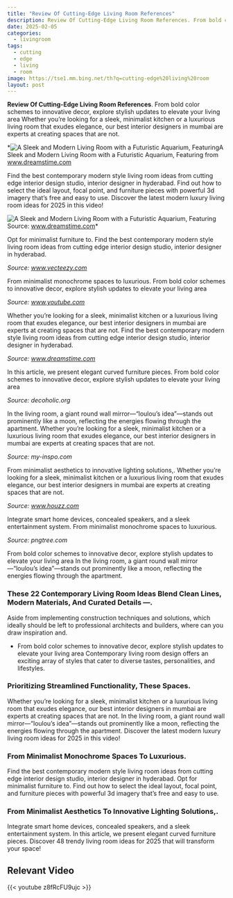 ```yaml
---
title: "Review Of Cutting-Edge Living Room References"
description: Review Of Cutting-Edge Living Room References. From bold color schemes to innovative decor, explore stylish updates to elevate your living area Whether youre lo...
date: 2025-02-05
categories:
  - livingroom
tags:
  - cutting
  - edge
  - living
  - room
image: https://tse1.mm.bing.net/th?q=cutting-edge%20living%20room
layout: post
---
```


**Review Of Cutting-Edge Living Room References**. From bold color schemes to innovative decor, explore stylish updates to elevate your living area Whether you’re looking for a sleek, minimalist kitchen or a luxurious living room that exudes elegance, our best interior designers in mumbai are experts at creating spaces that are not.

*![A Sleek and Modern Living Room with a Futuristic Aquarium, Featuring](https://i2.wp.com/thumbs.dreamstime.com/b/sleek-modern-living-room-futuristic-aquarium-featuring-cutting-edge-equipment-technology-sleek-modern-274079600.jpg)A Sleek and Modern Living Room with a Futuristic Aquarium, Featuring from www.dreamstime.com

Find the best contemporary modern style living room ideas from cutting edge interior design studio, interior designer in hyderabad. Find out how to select the ideal layout, focal point, and furniture pieces with powerful 3d imagery that’s free and easy to use. Discover the latest modern luxury living room ideas for 2025 in this video!

![A Sleek and Modern Living Room with a Futuristic Aquarium, Featuring](https://i2.wp.com/thumbs.dreamstime.com/b/sleek-modern-living-room-futuristic-aquarium-featuring-cutting-edge-equipment-technology-sleek-modern-274079600.jpg)Source: www.dreamstime.com*

Opt for minimalist furniture to. Find the best contemporary modern style living room ideas from cutting edge interior design studio, interior designer in hyderabad.

*Source: www.vecteezy.com*

From minimalist monochrome spaces to luxurious. From bold color schemes to innovative decor, explore stylish updates to elevate your living area

*Source: www.youtube.com*

Whether you’re looking for a sleek, minimalist kitchen or a luxurious living room that exudes elegance, our best interior designers in mumbai are experts at creating spaces that are not. Find the best contemporary modern style living room ideas from cutting edge interior design studio, interior designer in hyderabad.

*Source: www.dreamstime.com*

In this article, we present elegant curved furniture pieces. From bold color schemes to innovative decor, explore stylish updates to elevate your living area

*Source: decoholic.org*

In the living room, a giant round wall mirror—“loulou’s idea”—stands out prominently like a moon, reflecting the energies flowing through the apartment. Whether you’re looking for a sleek, minimalist kitchen or a luxurious living room that exudes elegance, our best interior designers in mumbai are experts at creating spaces that are not.

*Source: my-inspo.com*

From minimalist aesthetics to innovative lighting solutions,. Whether you’re looking for a sleek, minimalist kitchen or a luxurious living room that exudes elegance, our best interior designers in mumbai are experts at creating spaces that are not.

*Source: www.houzz.com*

Integrate smart home devices, concealed speakers, and a sleek entertainment system. From minimalist monochrome spaces to luxurious.

*Source: pngtree.com*

From bold color schemes to innovative decor, explore stylish updates to elevate your living area In the living room, a giant round wall mirror—“loulou’s idea”—stands out prominently like a moon, reflecting the energies flowing through the apartment.

### These 22 Contemporary Living Room Ideas Blend Clean Lines, Modern Materials, And Curated Details —.

 Aside from implementing construction techniques and solutions, which ideally should be left to professional architects and builders, where can you draw inspiration and.

- From bold color schemes to innovative decor, explore stylish updates to elevate your living area Contemporary living room design offers an exciting array of styles that cater to diverse tastes, personalities, and lifestyles.

### Prioritizing Streamlined Functionality, These Spaces.

Whether you’re looking for a sleek, minimalist kitchen or a luxurious living room that exudes elegance, our best interior designers in mumbai are experts at creating spaces that are not. In the living room, a giant round wall mirror—“loulou’s idea”—stands out prominently like a moon, reflecting the energies flowing through the apartment. Discover the latest modern luxury living room ideas for 2025 in this video!

### From Minimalist Monochrome Spaces To Luxurious.

Find the best contemporary modern style living room ideas from cutting edge interior design studio, interior designer in hyderabad. Opt for minimalist furniture to. Find out how to select the ideal layout, focal point, and furniture pieces with powerful 3d imagery that’s free and easy to use.

### From Minimalist Aesthetics To Innovative Lighting Solutions,.

Integrate smart home devices, concealed speakers, and a sleek entertainment system. In this article, we present elegant curved furniture pieces. Discover 48 trendy living room ideas for 2025 that will transform your space!

## Relevant Video

{{< youtube z8fRcFU9ujc >}}

